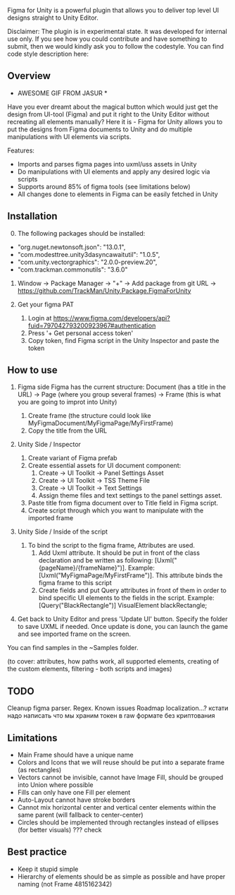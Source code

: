 Figma for Unity is a powerful plugin that allows you to deliver top level UI designs straight to Unity Editor.

Disclaimer: The plugin is in experimental state. It was developed for internal use only. If you see how you could contribute and have something to submit, then we would kindly ask you to follow the codestyle. You can find code style description here: <link>

## Overview

* AWESOME GIF FROM JASUR *

Have you ever dreamt about the magical button which would just get the design from UI-tool (Figma) and put it right to the Unity Editor without recreating all elements manually? Here it is - Figma for Unity allows you to put the designs from Figma documents to Unity and do multiple manipulations with UI elements via scripts.  

Features:
- Imports and parses figma pages into uxml/uss assets in Unity
- Do manipulations with UI elements and apply any desired logic via scripts
- Supports around 85% of figma tools (see limitations below)
- All changes done to elements in Figma can be easily fetched in Unity 

## Installation
0. The following packages should be installed:
- "org.nuget.newtonsoft.json": "13.0.1",
- "com.modesttree.unity3dasyncawaitutil": "1.0.5",
- "com.unity.vectorgraphics": "2.0.0-preview.20",
- "com.trackman.commonutils": "3.6.0"

1. Window -> Package Manager -> "+" -> Add package from git URL -> https://github.com/TrackMan/Unity.Package.FigmaForUnity

2. Get your figma PAT
    1. Login at https://www.figma.com/developers/api?fuid=797042793200923967#authentication
    2. Press '+ Get personal access token'
    3. Copy token, find Figma script in the Unity Inspector and paste the token

## How to use

1. Figma side
Figma has the current structure: Document (has a title in the URL) -> Page (where you group several frames) -> Frame (this is what you are going to improt into Unity)
    1. Create frame (the structure could look like MyFigmaDocument/MyFigmaPage/MyFirstFrame)
    2. Copy the title from the URL

2. Unity Side / Inspector
    1. Create variant of Figma prefab
    2. Create essential assets for UI document component:
        1. Create -> UI Toolkit -> Panel Settings Asset
        2. Create -> UI Toolkit -> TSS Theme File
        3. Create -> UI Toolkit -> Text Settings
        4. Assign theme files and text settings to the panel settings asset.
    3. Paste title from figma document over to Title field in Figma script.
    4. Create script through which you want to manipulate with the imported frame

3. Unity Side / Inside of the script
    1. To bind the script to the figma frame, Attributes are used.
        1. Add Uxml attribute. It should be put in front of the class declaration and be written as following: [Uxml("{pageName}/{frameName}")]. Example: [Uxml("MyFigmaPage/MyFirstFrame")]. This attribute binds the figma frame to this script
        2. Create fields and put Query attributes in front of them in order to bind specific UI elements to the fields in the script. Example: [Query("BlackRectangle")] VisualElement blackRectangle;

4. Get back to Unity Editor and press 'Update UI' button. Specify the folder to save UXML if needed. Once update is done, you can launch the game and see imported frame on the screen.

You can find samples in the ~Samples folder.

(to cover: attributes, how paths work, all supported elements, creating of the custom elements, filtering - both scripts and images)

## TODO
Cleanup figma parser. Regex.
Known issues
Roadmap
localization...?
кстати надо написать что мы храним токен в raw формате без криптования

## Limitations
- Main Frame should have a unique name
- Colors and Icons that we will reuse should be put into a separate frame (as rectangles)
- Vectors cannot be invisible, cannot have Image Fill, should be grouped into Union where possible
- Fills can only have one Fill per element
- Auto-Layout cannot have stroke borders
- Cannot mix horizontal center and vertical center elements within the same parent (will fallback to center-center)
- Circles should be implemented through rectangles instead of ellipses (for better visuals) ??? check

## Best practice
- Keep it stupid simple
- Hierarchy of elements should be as simple as possible and have proper naming (not Frame 4815162342)

